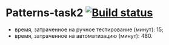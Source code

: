 # Patterns-task2 [![Build status](https://ci.appveyor.com/api/projects/status/w6nnr1sgjgydic9c?svg=true)](https://ci.appveyor.com/project/Kvazavr/patterns-task2)

   - время, затраченное на ручное тестирование (минут): 15;
   - время, затраченное на автоматизацию (минут): 480.
